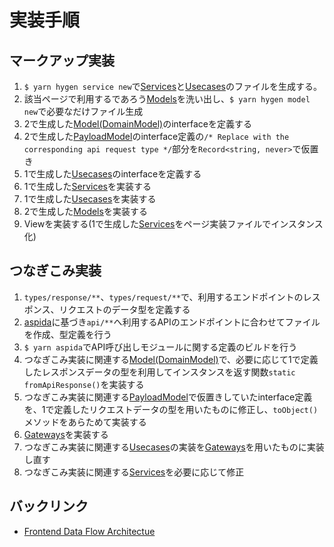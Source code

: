 # 実装手順

## マークアップ実装
1. `$ yarn hygen service new`で[Services](./layers/service/index.md)と[Usecases](./layers/service/usecases.md)のファイルを生成する。
1. 該当ページで利用するであろう[Models](./layers/model/index.md)を洗い出し、`$ yarn hygen model new`で必要なだけファイル生成
1. 2で生成した[Model(DomainModel)](./layers/model/domain.md)のinterfaceを定義する
1. 2で生成した[PayloadModel](./layers/model/payload.md)のinterface定義の`/* Replace with the corresponding api request type */`部分を`Record<string, never>`で仮置き
1. 1で生成した[Usecases](./layers/service/usecases.md)のinterfaceを定義する
1. 1で生成した[Services](./layers/service/index.md)を実装する
1. 1で生成した[Usecases](./layers/service/usecases.md)を実装する
1. 2で生成した[Models](./layers/model/index.md)を実装する
1. Viewを実装する(1で生成した[Services](./layers/service/index.md)をページ実装ファイルでインスタンス化)

## つなぎこみ実装
1. `types/response/**`、`types/request/**`で、利用するエンドポイントのレスポンス、リクエストのデータ型を定義する
1. [aspida](https://github.com/aspida/aspida)に基づき`api/**`へ利用するAPIのエンドポイントに合わせてファイルを作成、型定義を行う
1. `$ yarn aspida`でAPI呼び出しモジュールに関する定義のビルドを行う
1. つなぎこみ実装に関連する[Model(DomainModel)](./layers/model/domain.md)で、必要に応じて1で定義したレスポンスデータの型を利用してインスタンスを返す関数`static fromApiResponse()`を実装する
1. つなぎこみ実装に関連する[PayloadModel](./layers/model/payload.md)で仮置きしていたinterface定義を、1で定義したリクエストデータの型を用いたものに修正し、`toObject()`メソッドをあらためて実装する
1. [Gateways](./layers/gateway.md)を実装する
1. つなぎこみ実装に関連する[Usecases](./layers/service/usecases.md)の実装を[Gateways](./layers/gateway.md)を用いたものに実装し直す
1. つなぎこみ実装に関連する[Services](./layers/service/index.md)を必要に応じて修正

## バックリンク
- [Frontend Data Flow Architectue](./index.md)
